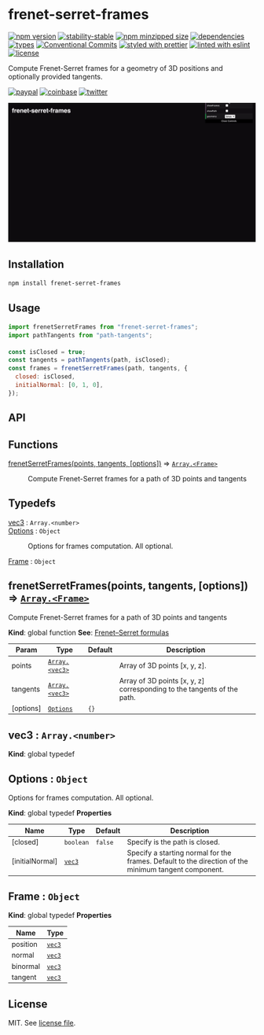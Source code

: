# frenet-serret-frames

[![npm version](https://img.shields.io/npm/v/frenet-serret-frames)](https://www.npmjs.com/package/frenet-serret-frames)
[![stability-stable](https://img.shields.io/badge/stability-stable-green.svg)](https://www.npmjs.com/package/frenet-serret-frames)
[![npm minzipped size](https://img.shields.io/bundlephobia/minzip/frenet-serret-frames)](https://bundlephobia.com/package/frenet-serret-frames)
[![dependencies](https://img.shields.io/librariesio/release/npm/frenet-serret-frames)](https://github.com/dmnsgn/frenet-serret-frames/blob/main/package.json)
[![types](https://img.shields.io/npm/types/frenet-serret-frames)](https://github.com/microsoft/TypeScript)
[![Conventional Commits](https://img.shields.io/badge/Conventional%20Commits-1.0.0-fa6673.svg)](https://conventionalcommits.org)
[![styled with prettier](https://img.shields.io/badge/styled_with-Prettier-f8bc45.svg?logo=prettier)](https://github.com/prettier/prettier)
[![linted with eslint](https://img.shields.io/badge/linted_with-ES_Lint-4B32C3.svg?logo=eslint)](https://github.com/eslint/eslint)
[![license](https://img.shields.io/github/license/dmnsgn/frenet-serret-frames)](https://github.com/dmnsgn/frenet-serret-frames/blob/main/LICENSE.md)

Compute Frenet-Serret frames for a geometry of 3D positions and optionally provided tangents.

[![paypal](https://img.shields.io/badge/donate-paypal-informational?logo=paypal)](https://paypal.me/dmnsgn)
[![coinbase](https://img.shields.io/badge/donate-coinbase-informational?logo=coinbase)](https://commerce.coinbase.com/checkout/56cbdf28-e323-48d8-9c98-7019e72c97f3)
[![twitter](https://img.shields.io/twitter/follow/dmnsgn?style=social)](https://twitter.com/dmnsgn)

![](https://raw.githubusercontent.com/dmnsgn/frenet-serret-frames/main/screenshot.gif)

## Installation

```bash
npm install frenet-serret-frames
```

## Usage

```js
import frenetSerretFrames from "frenet-serret-frames";
import pathTangents from "path-tangents";

const isClosed = true;
const tangents = pathTangents(path, isClosed);
const frames = frenetSerretFrames(path, tangents, {
  closed: isClosed,
  initialNormal: [0, 1, 0],
});
```

## API

<!-- api-start -->

## Functions

<dl>
<dt><a href="#frenetSerretFrames">frenetSerretFrames(points, tangents, [options])</a> ⇒ <code><a href="#Frame">Array.&lt;Frame&gt;</a></code></dt>
<dd><p>Compute Frenet-Serret frames for a path of 3D points and tangents</p>
</dd>
</dl>

## Typedefs

<dl>
<dt><a href="#vec3">vec3</a> : <code>Array.&lt;number&gt;</code></dt>
<dd></dd>
<dt><a href="#Options">Options</a> : <code>Object</code></dt>
<dd><p>Options for frames computation. All optional.</p>
</dd>
<dt><a href="#Frame">Frame</a> : <code>Object</code></dt>
<dd></dd>
</dl>

<a name="frenetSerretFrames"></a>

## frenetSerretFrames(points, tangents, [options]) ⇒ [<code>Array.&lt;Frame&gt;</code>](#Frame)

Compute Frenet-Serret frames for a path of 3D points and tangents

**Kind**: global function
**See**: [Frenet–Serret formulas](https://en.wikipedia.org/wiki/Frenet%E2%80%93Serret_formulas)

| Param     | Type                                     | Default         | Description                                                             |
| --------- | ---------------------------------------- | --------------- | ----------------------------------------------------------------------- |
| points    | [<code>Array.&lt;vec3&gt;</code>](#vec3) |                 | Array of 3D points [x, y, z].                                           |
| tangents  | [<code>Array.&lt;vec3&gt;</code>](#vec3) |                 | Array of 3D points [x, y, z] corresponding to the tangents of the path. |
| [options] | [<code>Options</code>](#Options)         | <code>{}</code> |                                                                         |

<a name="vec3"></a>

## vec3 : <code>Array.&lt;number&gt;</code>

**Kind**: global typedef
<a name="Options"></a>

## Options : <code>Object</code>

Options for frames computation. All optional.

**Kind**: global typedef
**Properties**

| Name            | Type                       | Default            | Description                                                                                          |
| --------------- | -------------------------- | ------------------ | ---------------------------------------------------------------------------------------------------- |
| [closed]        | <code>boolean</code>       | <code>false</code> | Specify is the path is closed.                                                                       |
| [initialNormal] | [<code>vec3</code>](#vec3) | <code></code>      | Specify a starting normal for the frames. Default to the direction of the minimum tangent component. |

<a name="Frame"></a>

## Frame : <code>Object</code>

**Kind**: global typedef
**Properties**

| Name     | Type                       |
| -------- | -------------------------- |
| position | [<code>vec3</code>](#vec3) |
| normal   | [<code>vec3</code>](#vec3) |
| binormal | [<code>vec3</code>](#vec3) |
| tangent  | [<code>vec3</code>](#vec3) |

<!-- api-end -->

## License

MIT. See [license file](https://github.com/dmnsgn/frenet-serret-frames/blob/main/LICENSE.md).
